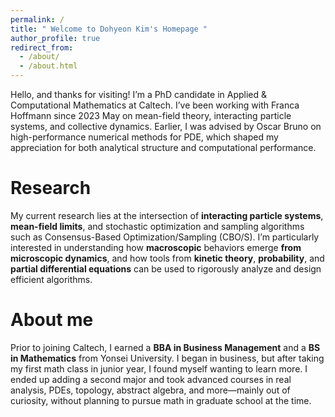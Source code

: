 ```yaml
---
permalink: /
title: " Welcome to Dohyeon Kim's Homepage "
author_profile: true
redirect_from: 
  - /about/
  - /about.html
---
```


Hello, and thanks for visiting!
I’m a PhD candidate in Applied & Computational Mathematics at Caltech. I’ve been working with Franca Hoffmann since 2023 May on mean-field theory, interacting particle systems, and collective dynamics. Earlier, I was advised by Oscar Bruno on high-performance numerical methods for PDE, which shaped my appreciation for both analytical structure and computational performance.

Research
======
My current research lies at the intersection of **interacting particle systems**, **mean-field limits**, and stochastic optimization and sampling algorithms such as Consensus-Based Optimization/Sampling (CBO/S). I’m particularly interested in understanding how **macroscopic** behaviors emerge **from microscopic dynamics**, and how tools from **kinetic theory**, **probability**, and **partial differential equations** can be used to rigorously analyze and design efficient algorithms. 

About me
======
Prior to joining Caltech, I earned a **BBA in Business Management** and a **BS in Mathematics** from Yonsei University. I began in business,  but after taking my first math class in junior year, I found myself wanting to learn more. I ended up adding a second major and took advanced courses in real analysis, PDEs, topology, abstract algebra, and more—mainly out of curiosity, without planning to pursue math in graduate school at the time. 
